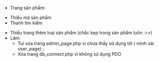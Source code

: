 - Trang sản phẩm:
+ Thiếu mã sản phẩm 
+ Thanh tìm kiếm 
- Thiếu trang thêm loại sản phẩm (chắc kẹp trong sản phẩm luôn :>>)
- Lâm:
  + Tui xóa trang admin_page.php vì chưa thấy sử dụng tới ( mình xài user_page) ; 
  + Xóa trang db_connect.php vì không sử dụng PDO 
